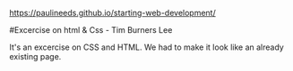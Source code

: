 https://paulineeds.github.io/starting-web-development/

#Excercise on html & Css - Tim Burners Lee

It's an excercise on CSS and HTML. We had to make it look like an already existing page.
